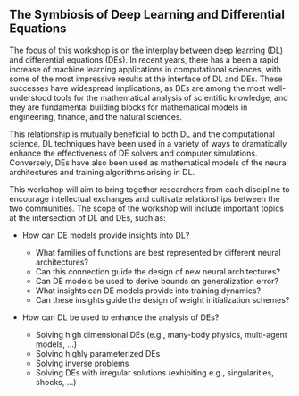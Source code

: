 ## The Symbiosis of Deep Learning and Differential Equations

The focus of this workshop is on the interplay between deep learning (DL) and differential equations (DEs).
In recent years, there has a been a rapid increase of machine learning applications in computational sciences, with some of the most impressive results at the interface of DL and DEs. 
These successes have widespread implications, as DEs are among the most well-understood tools for the mathematical analysis of scientific knowledge, and they are fundamental building blocks for mathematical models in engineering, finance, and the natural sciences. 

This relationship is mutually beneficial to both DL and the computational science.
DL techniques have been used in a variety of ways to dramatically enhance the effectiveness of DE solvers and computer simulations.
Conversely, DEs have also been used as mathematical models of the neural architectures and training algorithms arising in DL.

This workshop will aim to bring together researchers from each discipline to encourage intellectual exchanges and cultivate relationships between the two communities.
The scope of the workshop will include important topics at the intersection of DL and DEs, such as:

- How can DE models provide insights into DL?
  - What families of functions are best represented by different neural architectures?
  - Can this connection guide the design of new neural architectures?
  - Can DE models be used to derive bounds on generalization error?
  - What insights can DE models provide into training dynamics?
  - Can these insights guide the design of weight initialization schemes?    

- How can DL be used to enhance the analysis of DEs?
  - Solving high dimensional DEs (e.g., many-body physics, multi-agent models, …)
  - Solving highly parameterized DEs 
  - Solving inverse problems
  - Solving DEs with irregular solutions (exhibiting e.g., singularities, shocks, …)
